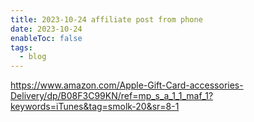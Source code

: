 ```yaml
---
title: 2023-10-24 affiliate post from phone
date: 2023-10-24
enableToc: false
tags:
  - blog
---
```

https://www.amazon.com/Apple-Gift-Card-accessories-Delivery/dp/B08F3C99KN/ref=mp_s_a_1_1_maf_1?keywords=iTunes&tag=smolk-20&sr=8-1
